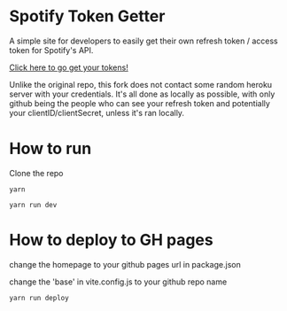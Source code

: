 # Spotify Token Getter
A simple site for developers to easily get their own refresh token / access token for Spotify's API.

[Click here to go get your tokens!](https://acorn221.github.io/spotify-token-getter)

Unlike the original repo, this fork does not contact some random heroku server with your credentials. 
It's all done as locally as possible, with only github being the people who can see your refresh token
and potentially your clientID/clientSecret, unless it's ran locally.

# How to run

Clone the repo

	yarn

	yarn run dev

# How to deploy to GH pages

change the homepage to your github pages url in package.json

change the 'base' in vite.config.js to your github repo name

	yarn run deploy
